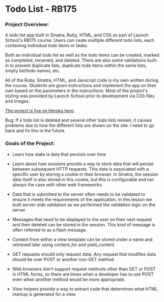 # Todo List - RB175

### Project Overview:

A todo list app built in Sinatra, Ruby, HTML, and CSS as part of Launch School's RB175 course. Users can ceate multiple different todo lists, each containing individual todo items or tasks.

Both an individual todo list as well as the todo items can be created, marked as completed, renamed, and deleted. There are also some validations built-in to prevent duplicate lists, duplicate todo items within the same lists, empty list/todo names, etc.

All of the Ruby, Sinatra, HTML, and Javscript code is my own written during the course. Students are given instructions and implement the app on their own based on the parameters in the instructions. Most of the project's styling was provided by Launch School prior to development via CSS files and images.

[The project is live on Heroku here](https://vast-gorge-88966.herokuapp.com). 

Bug: If a todo list is deleted and several other todo lists remain, it causes problems due to how the different lists are shown on the site. I need to go back and fix this in the future.

### Goals of the Project:

* Learn how state is data that persists over time

* Learn about how *sessions* provide a way to store data that will persist between subsequent HTTP requests. This data is associated with a specific user by storing a cookie in their browser. In Sinatra, the session data itself is also stored in this cookie, but this is configurable and not always the case with other web frameworks.

* Data that is submitted to the server often needs to be validated to ensure it meets the requirements of the application. In this lesson we built server-side validation as we performed the validation logic on the server.

* Messages that need to be displayed to the user on their next request and then deleted can be stored in the session. This kind of message is often referred to as a flash message.

* Content from within a view template can be stored under a name and retrieved later using content_for and yield_content.

* GET requests should only request data. Any request that modifies data should be over POST or another non-GET method.

* Web browsers don't support request methods other than GET or POST in HTML forms, so there are times when a developer has to use POST even when another method would be more appropriate.

* View helpers provide a way to extract code that determines what HTML markup is generated for a view.
